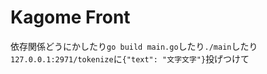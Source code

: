 # Kagome Front
依存関係どうにかしたり`go build main.go`したり`./main`したり`127.0.0.1:2971/tokenize`に`{"text": "文字文字"}`投げつけて
